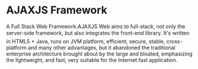 # AJAXJS Framework 

A Full Stack Web Framework.AJAXJS Web aims to full-stack, not only the server-side framework, but also integrates the front-end library.
It's written in HTML5 + Java, runs on JVM platform, efficient, secure, stable, cross-platform
            and many other advantages,
            but it abandoned the traditional enterprise architecture brought about by the large and bloated, emphasizing
            the lightweight, and fast, very suitable for the Internet fast application.

